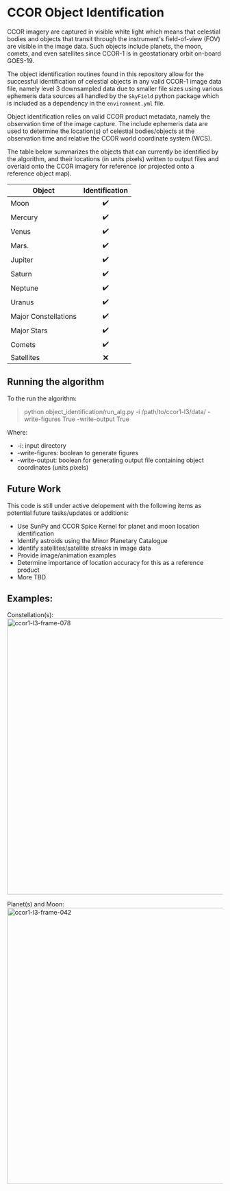 # CCOR Object Identification
CCOR imagery are captured in visible white light which means that celestial bodies and objects that transit through the instrument's field-of-view (FOV) are visible in the image data. Such objects include planets, the moon, comets, and even satellites since CCOR-1 is in geostationary orbit on-board GOES-19.

The object identification routines found in this repository allow for the successful identification of celestial objects in any valid CCOR-1 image data file, namely level 3 downsampled data due to smaller file sizes using various ephemeris data sources all handled by the `SkyField` python package which is included as a dependency in the `environment.yml` file. 

Object identification relies on valid CCOR product metadata, namely the observation time of the image capture. The include ephemeris data are used to determine the location(s) of celestial bodies/objects at the observation time and relative the CCOR world coordinate system (WCS).

The table below summarizes the objects that can currently be identified by the algorithm, and their locations (in units pixels) written to output files and overlaid onto the CCOR imagery for reference (or projected onto a reference object map).

| Object  | Identification |
| ------------- |:-------------:|
| Moon      | :heavy_check_mark:|
| Mercury   | :heavy_check_mark:|
| Venus     | :heavy_check_mark:|
| Mars.     | :heavy_check_mark:|
| Jupiter   | :heavy_check_mark:|
| Saturn    | :heavy_check_mark:|
| Neptune   | :heavy_check_mark:|
| Uranus    | :heavy_check_mark:|
| Major Constellations |:heavy_check_mark:|
| Major Stars| :heavy_check_mark:|
| Comets    |:heavy_check_mark:|
| Satellites| :x:              |

## Running the algorithm
To the run the algorithm:

> python object_identification/run_alg.py -i /path/to/ccor1-l3/data/ -write-figures True -write-output True

Where: 
 * -i: input directory
 * -write-figures: boolean to generate figures
 * -write-output: boolean for generating output file containing object coordinates (units pixels)


## Future Work

This code is still under active delopement with the following items as potential future tasks/updates or additions:

 * Use SunPy and CCOR Spice Kernel for planet and moon location identification
 * Identify astroids using the Minor Planetary Catalogue
 * Identify satellites/satellite streaks in image data
 * Provide image/animation examples
 * Determine importance of location accuracy for this as a reference product
 * More TBD

## Examples: 
Constellation(s):
<img width="1660" height="644" alt="ccor1-l3-frame-078" src="https://github.com/user-attachments/assets/ce221abc-f26d-4cb5-916e-516b4d6d0723" />

Planet(s) and Moon:
<img width="1660" height="644" alt="ccor1-l3-frame-042" src="https://github.com/user-attachments/assets/f03eab4b-4653-4780-ac9e-835a5ed73851" />


